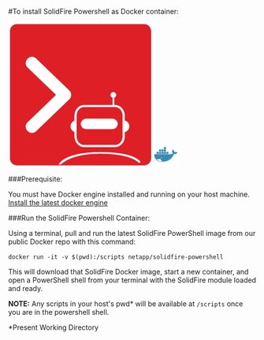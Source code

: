 #To install SolidFire Powershell as Docker container:

![solidfire-powershell-logo](../../Install/product.png) ![docker-logo](docker-logo-small.png)

###Prerequisite: 

You must have Docker engine installed and running on your host machine.  [Install the latest docker engine](https://www.docker.com/products/overview)

###Run the SolidFire Powershell Container:

Using a terminal, pull and run the latest SolidFire PowerShell image from our public Docker repo with this command:

    docker run -it -v $(pwd):/scripts netapp/solidfire-powershell

This will download that SolidFire Docker image, start a new container, and open a PowerShell shell from your terminal with the SolidFire module loaded and ready. 

**NOTE:** Any scripts in your host's pwd* will be available at `/scripts` once you are in the powershell shell.

*Present Working Directory
